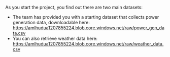 As you start the project, you find out there are two main datasets:

* The team has provided you with a starting dataset that collects power generation data, downloadable here: https://amlhudua1207855224.blob.core.windows.net/raw/power_gen_data.csv
* You can also retrieve weather data here: https://amlhudua1207855224.blob.core.windows.net/raw/weather_data.csv

